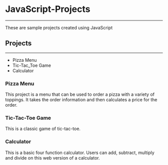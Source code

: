 # JavaScript-Projects
--------
These are sample projects created using JavaScript

## Projects
----------

* Pizza Menu
* Tic-Tac_Toe Game
* Calculator

### Pizza Menu
This project is a menu that can be used to order a pizza with a variety of toppings. It takes the order information and then calculates a price for the order.

### Tic-Tac-Toe Game
This is a classic game of tic-tac-toe. 

### Calculator
This is a basic four function calculator. Users can add, subtract, multiply and divide on this web version of a calculator.

